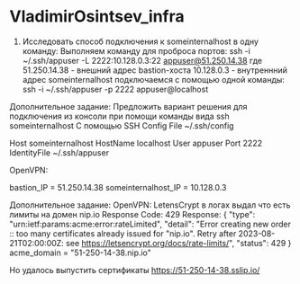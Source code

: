 # VladimirOsintsev_infra

1) Исследовать способ подключения к someinternalhost в одну команду:
Выполняем команду для проброса портов:
ssh -i ~/.ssh/appuser -L 2222:10.128.0.3:22 appuser@51.250.14.38
где 51.250.14.38 - внешний адрес bastion-хоста
10.128.0.3 - внутреннний адрес someinternalhost
подключаемся с помощью одной команды:
ssh -i ~/.ssh/appuser -p 2222 appuser@localhost

Дополнительное задание:
Предложить вариант решения для подключения из консоли при помощи команды
вида ssh someinternalhost
C помощью SSH Config File ~/.ssh/config

Host someinternalhost
    HostName localhost
    User appuser
    Port 2222
    IdentityFile ~/.ssh/appuser


OpenVPN:

bastion_IP = 51.250.14.38
someinternalhost_IP = 10.128.0.3


Дополнительное задание:
OpenVPN:
LetensCrypt в логах выдал что есть лимиты на домен nip.io
Response Code: 429
Response: {
  "type": "urn:ietf:params:acme:error:rateLimited",
  "detail": "Error creating new order :: too many certificates already issued for \"nip.io\". Retry after 2023-08-21T02:00:00Z: see https://letsencrypt.org/docs/rate-limits/",
  "status": 429
}
  acme_domain = "51-250-14-38.nip.io"

Но удалось выпустить сертификаты  https://51-250-14-38.sslip.io/
